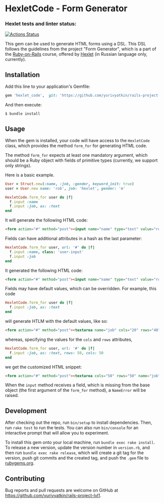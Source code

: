 # HexletCode - Form Generator

### Hexlet tests and linter status:
[![Actions Status](https://github.com/yurivyatkin/rails-project-lvl1/workflows/hexlet-check/badge.svg)](https://github.com/yurivyatkin/rails-project-lvl1/actions)

This gem can be used to generate HTML forms using a DSL. This DSL follows the guidelines from the project "Form Generator", which is a part of the [Ruby-on-Rails](https://ru.hexlet.io/programs/rails) course, offered by [Hexlet](https://hexlet.io/) (in Russian language only, currently).

## Installation

Add this line to your application's Gemfile:

```ruby
gem 'hexlet_code',  git: 'https://github.com/yurivyatkin/rails-project-lvl1'
```

And then execute:

    $ bundle install

## Usage

When the gem is installed, your code will have access to the `HexletCode` class, which provides the method `form_for` for generating HTML code.

The method `form_for` expects at least one mandatory argument, which should be a Ruby object with fields of primitive types (currently, we support only strings).

Here is a basic example.
```Ruby
User = Struct.new(:name, :job, :gender, keyword_init: true)
user = User.new name: 'rob', job: 'hexlet', gender: 'm'

HexletCode.form_for user do |f|
  f.input :name
  f.input :job, as: :text
end
```
It will generate the following HTML code:
```HTML
<form action="#" method="post"><input name="name" type="text" value="rob"><textarea name="job" cols="20" rows="40">hexlet</textarea></form>
```

Fields can have additional attributes in a hash as the last parameter:
```Ruby
HexletCode.form_for user, url: '#' do |f|
  f.input :name, class: 'user-input'
  f.input :job
end
```
It generated the following HTML code:
```HTML
<form action="#" method="post"><input name="name" type="text" value="rob" class="user-input"><input name="job" type="text" value=""></form>
``` 

Fields may have default values, which can be overridden. For example, this code
```Ruby
HexletCode.form_for user do |f|
  f.input :job, as: :text
end
```
will generate HTLM with the default values, like so:
```HTML
<form action="#" method="post"><textarea name="job" cols="20" rows="40">hexlet</textarea></form>
```
whereas, specifying the values for the `cols` and `rows` attributes,
```Ruby
HexletCode.form_for user, url: '#' do |f|
  f.input :job, as: :text, rows: 50, cols: 50
end
```
we get the customized HTML snippet:
```HTML
<form action="#" method="post"><textarea cols="50" rows="50" name="job">hexlet</textarea></form>
```

When the `input` method receives a field, which is missing from the base object (the first argument of the `form_for` method), a `NameError` will be raised.

## Development

After checking out the repo, run `bin/setup` to install dependencies. Then, run `rake test` to run the tests. You can also run `bin/console` for an interactive prompt that will allow you to experiment.

To install this gem onto your local machine, run `bundle exec rake install`. To release a new version, update the version number in `version.rb`, and then run `bundle exec rake release`, which will create a git tag for the version, push git commits and the created tag, and push the `.gem` file to [rubygems.org](https://rubygems.org).

## Contributing

Bug reports and pull requests are welcome on GitHub at https://github.com/yurivyatkin/rails-project-lvl1.
